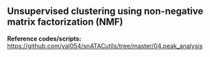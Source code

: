 ## Unsupervised clustering using non-negative matrix factorization (NMF)

**Reference codes/scripts:** https://github.com/yal054/snATACutils/tree/master/04.peak_analysis
